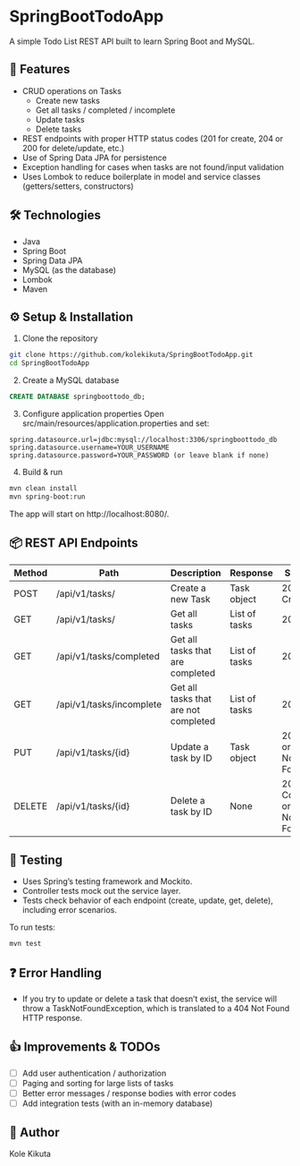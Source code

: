# SpringBootTodoApp

A simple Todo List REST API built to learn Spring Boot and MySQL.

## 🚀 Features
- CRUD operations on Tasks
  - Create new tasks
  - Get all tasks / completed / incomplete
  - Update tasks
  - Delete tasks
- REST endpoints with proper HTTP status codes (201 for create, 204 or 200 for delete/update, etc.)
- Use of Spring Data JPA for persistence
- Exception handling for cases when tasks are not found/input validation
- Uses Lombok to reduce boilerplate in model and service classes (getters/setters, constructors)

## 🛠️ Technologies
- Java
- Spring Boot
- Spring Data JPA
- MySQL (as the database)
- Lombok
- Maven

## ⚙️ Setup & Installation

1. Clone the repository
```bash
git clone https://github.com/kolekikuta/SpringBootTodoApp.git
cd SpringBootTodoApp
```

2. Create a MySQL database
```sql
CREATE DATABASE springboottodo_db;
```

3. Configure application properties
Open src/main/resources/application.properties and set:
```
spring.datasource.url=jdbc:mysql://localhost:3306/springboottodo_db
spring.datasource.username=YOUR_USERNAME
spring.datasource.password=YOUR_PASSWORD (or leave blank if none)
```

4. Build & run
```bash
mvn clean install
mvn spring-boot:run
```

The app will start on http://localhost:8080/.

## 📦 REST API Endpoints
| Method | Path                     | Description                          | Response        | Status                  |
|--------|--------------------------|--------------------------------------|-----------------|-------------------------|
| POST   | /api/v1/tasks/           | Create a new Task                    | Task object     | 201 Created             |
| GET    | /api/v1/tasks/           | Get all tasks                        | List of tasks   | 200 OK                  |
| GET    | /api/v1/tasks/completed  | Get all tasks that are completed     | List of tasks   | 200 OK                  |
| GET    | /api/v1/tasks/incomplete | Get all tasks that are not completed | List of tasks   | 200 OK                  |
| PUT    | /api/v1/tasks/{id}       | Update a task by ID                  | Task object     | 200 OK or 404 Not Found |
| DELETE | /api/v1/tasks/{id}       | Delete a task by ID                  | None            | 204 No Content or 404 Not Found |

## 🧪 Testing

- Uses Spring’s testing framework and Mockito.
- Controller tests mock out the service layer.
- Tests check behavior of each endpoint (create, update, get, delete), including error scenarios.

To run tests:
```bash
mvn test
```
## ❓ Error Handling
- If you try to update or delete a task that doesn’t exist, the service will throw a TaskNotFoundException, which is translated to a 404 Not Found HTTP response.

## 👍 Improvements & TODOs
- [ ] Add user authentication / authorization
- [ ] Paging and sorting for large lists of tasks
- [ ] Better error messages / response bodies with error codes
- [ ] Add integration tests (with an in-memory database)

## 👤 Author
Kole Kikuta
